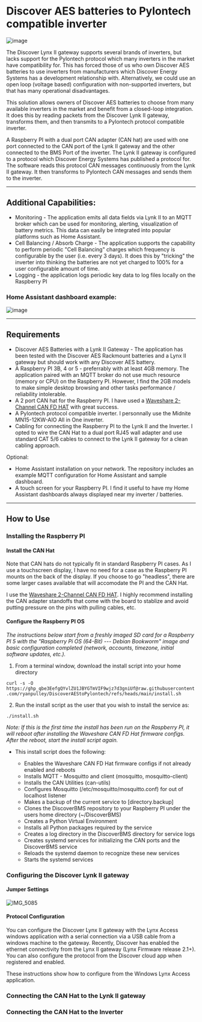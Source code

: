 # Discover AES batteries to Pylontech compatible inverter

![image](https://github.com/user-attachments/assets/34067a81-6ff9-407c-8231-5ed74aa4c1b0)

The Discover Lynx II gateway supports several brands of inverters, but lacks support for the Pylontech protocol which many inverters in the market have compatibility for.  This has forced those of us who own Discover AES batteries to use inverters from manufacturers which Discover Energy Systems has a development relationship with.  Alternatively, we could use an open loop (voltage based) configuration with non-supported inverters, but that has many operational disadvantages.

This solution allows owners of Discover AES batteries to choose from many available inverters in the market and benefit from a closed-loop integration.  It does this by reading packets from the Discover Lynk II gateway, transforms them, and then transmits to a Pylontech protocol compatible inverter.

A Raspberry PI with a dual port CAN adapter (CAN hat) are used with one port connected to the CAN port of the Lynk II gateway and the other connected to the BMS Port of the inverter.  The Lynk II gateway is configured to a protocol which Discover Energy Systems has published a protocol for.  The software reads this protocol CAN messages continuously from the Lynk II gateway.  It then transforms to Pylontech CAN messages and sends them to the inverter.

----------

## Additional Capabilities:
  -  Monitoring - The application emits all data fields via Lynk II to an MQTT broker which can be used for monitoring, alerting, visualization of battery metrics.  This data can easily be integrated into popular platforms such as Home Assistant.
  -  Cell Balancing / Absorb Charge - The application supports the capability to perform periodic "Cell Balancing" charges which frequency is configurable by the user (i.e. every 3 days).  It does this by "tricking" the inverter into thinking the batteries are not yet charged to 100% for a user configurable amount of time. 
  -  Logging - the application logs periodic key data to log files locally on the Raspberry PI

### Home Assistant dashboard example:

![image](https://github.com/user-attachments/assets/aed18531-8435-414c-a9ec-40b45485453f)

----------

## Requirements

  - Discover AES Batteries with a Lynk II Gateway - The application has been tested with the Discover AES Rackmount batteries and a Lynx II gateway but should work with any Discover AES battery.
  - A Raspberry PI 3B, 4 or 5 - preferrably with at least 4GB memory.  The application paired with an MQTT broker do not use much resource (memory or CPU) on the Raspberry PI.  However, I find the 2GB models to make simple desktop browsing and other tasks performance / reliability intolerable.
  - A 2 port CAN hat for the Raspberry PI.  I have used a [Waveshare 2-Channel CAN FD HAT](https://www.waveshare.com/2-ch-can-fd-hat.htm) with great success.
  - A Pylontech protocol compatible inverter.   I personnally use the Midnite MN15-12KW-AIO All in One inverter.
  - Cabling for connecting the Raspberry PI to the Lynk II and the Inverter.   I opted to wire the CAN Hat to a dual port RJ45 wall adapter and use standard CAT 5/6 cables to connect to the Lynk II gateway for a clean cabling approach.

Optional:
  - Home Assistant installation on your network.  The repository includes an example MQTT configuration for Home Assistant and sample dashboard.
  - A touch screen for your Raspberry PI.   I find it useful to have my Home Assistant dashboards always displayed near my inverter / batteries.

----------

## How to Use

### Installing the Raspberry PI

#### Install the CAN Hat
Note that CAN hats do not typically fit in standard Raspberry PI cases.  As I use a touchscreen display, I have no need for a case as the Raspberry PI mounts on the back of the display.  If you choose to go "headless", there are some larger cases available that will accomodate the PI and the CAN Hat.  

I use the [Waveshare 2-Channel CAN FD HAT](https://www.waveshare.com/2-ch-can-fd-hat.htm).  I highly recommend installing the CAN adapter standoffs that come with the board to stablize and avoid putting pressure on the pins with pulling cables, etc.

#### Configure the Raspberry PI OS
_The instructions below start from a freshly imaged SD card for a Raspberry PI 5 with the "Raspberry Pi OS (64-Bit) --- Debian Bookworm" image and basic configuration completed (network, accounts, timezone, initial software updates, etc.)._


1) From a terminal window, download the install script into your home directory

  ```curl -s -O https://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@raw.githubusercontent.com/ryanpulley/DiscoverAEStoPylontech/refs/heads/main/install.sh```

2) Run the install script as the user that you wish to install the service as:

  ```./install.sh```

  _Note: If this is the first time the install has been run on the Raspberry PI, it will reboot after installing the Waveshare CAN FD Hat firmware configs.   After the reboot, start the install script again._

  - This install script does the following:

    - Enables the Waveshare CAN FD Hat firmware configs if not already enabled and reboots
    - Installs MQTT - Mosquitto and client (mosquitto, mosquitto-client)
    - Installs the CAN Utilities (can-utils)
    - Configures Mosquitto (/etc/mosquitto/mosquitto.conf) for out of localhost listener
    - Makes a backup of the current service to [directory.backup]
    - Clones the DiscoverBMS repository to your Raspberry PI under the users home directory (~/DiscoverBMS)
    - Creates a Python Virtual Environment
    - Installs all Python packages required by the service
    - Creates a log directory in the DiscoverBMS directory for service logs
    - Creates systemd services for initializing the CAN ports and the DiscoverBMS service
    - Reloads the systemd daemon to recognize these new services
    - Starts the systemd services

### Configuring the Discover Lynk II gateway
#### Jumper Settings

![IMG_5085](https://github.com/user-attachments/assets/c6b51693-8dff-4e2b-b98f-d0b24c7e935c)


#### Protocol Configuration


You can configure the Discover Lynx II gateway with the Lynx Access windows application with a serial connection via a USB cable from a windows machine to the gateway.  Recently, Discover has enabled the ethernet connectivity from the Lynx II gateway (Lynx Firmware release 2.1+).  You can also configure the protocol from the Discover cloud app when registered and enabled.

These instructions show how to configure from the Windows Lynx Access application.

### Connecting the CAN Hat to the Lynk II gateway
### Connecting the CAN Hat to the Inverter

